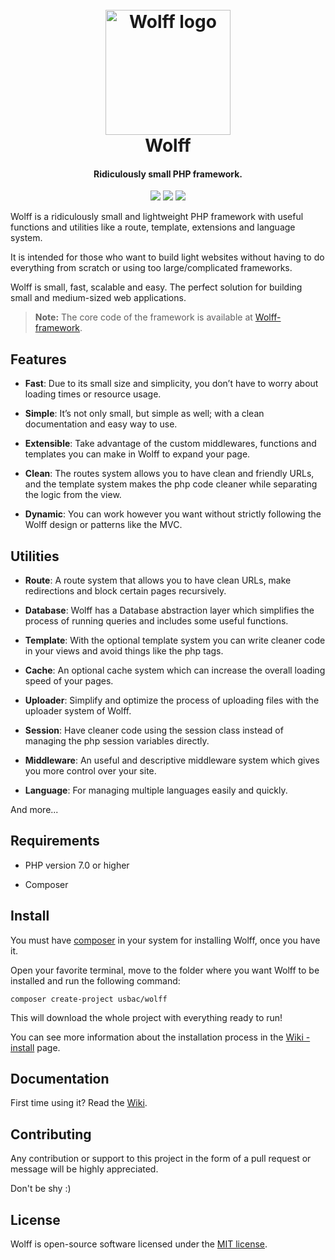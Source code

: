 <h1 align="center">
  <br>
  <img src="http://usbac.com.ve/wp-content/uploads/2019/05/wolff-logo-2.0.png" alt="Wolff logo" width="200">
  <br>
  Wolff
  <br>
</h1>

<h4 align="center">Ridiculously small PHP framework.</h4>

<p align="center">
<img src="https://img.shields.io/badge/stability-stable-green.svg"> <img src="https://img.shields.io/badge/version-2.0-blue.svg"> <img src="https://img.shields.io/badge/license-MIT-orange.svg">
</p>

Wolff is a ridiculously small and lightweight PHP framework with useful functions and utilities like a route, template, extensions and language system.

It is intended for those who want to build light websites without having to do everything from scratch or using too large/complicated frameworks.

Wolff is small, fast, scalable and easy. The perfect solution for building small and medium-sized web applications.


> **Note:** The core code of the framework is available at [Wolff-framework](https://github.com/usbac/wolff-framework).

## Features

* **Fast**: Due to its small size and simplicity, you don’t have to worry about loading times or resource usage.

* **Simple**: It’s not only small, but simple as well; with a clean documentation and easy way to use.

* **Extensible**: Take advantage of the custom middlewares, functions and templates you can make in Wolff to expand your page.

* **Clean**: The routes system allows you to have clean and friendly URLs, and the template system makes the php code cleaner while separating the logic from the view.

* **Dynamic**: You can work however you want without strictly following the Wolff design or patterns like the MVC.

## Utilities

* **Route**: A route system that allows you to have clean URLs, make redirections and block certain pages recursively.

* **Database**: Wolff has a Database abstraction layer which simplifies the process of running queries and includes some useful functions.

* **Template**: With the optional template system you can write cleaner code in your views and avoid things like the php tags.

* **Cache**: An optional cache system which can increase the overall loading speed of your pages.

* **Uploader**: Simplify and optimize the process of uploading files with the uploader system of Wolff.

* **Session**: Have cleaner code using the session class instead of managing the php session variables directly.

* **Middleware**: An useful and descriptive middleware system which gives you more control over your site.

* **Language**: For managing multiple languages easily and quickly.

And more...


## Requirements

* PHP version 7.0 or higher

* Composer


## Install

You must have [composer](https://getcomposer.org/) in your system for installing Wolff, once you have it.

Open your favorite terminal, move to the folder where you want Wolff to be installed and run the following command:

```
composer create-project usbac/wolff
```

This will download the whole project with everything ready to run!

You can see more information about the installation process in the [Wiki - install](https://github.com/Usbac/Wolff/wiki/Installation) page.


## Documentation

First time using it? Read the [Wiki](https://github.com/Usbac/Wolff/wiki).


## Contributing

Any contribution or support to this project in the form of a pull request or message will be highly appreciated.

Don't be shy :)


## License

Wolff is open-source software licensed under the [MIT license](https://github.com/Usbac/Wolff/blob/master/LICENSE).
